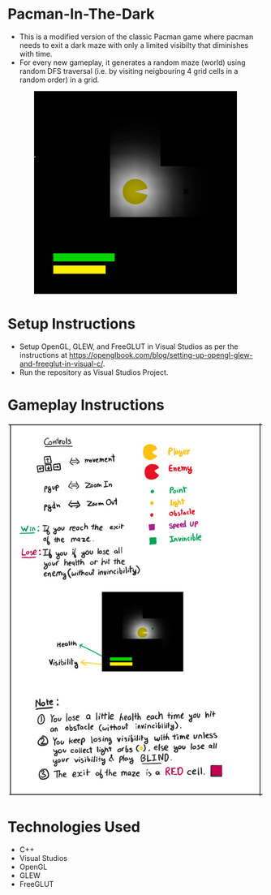# Pacman-In-The-Dark
 - This is a modified version of the classic Pacman game where pacman needs to exit a dark maze with only a limited visibilty that diminishes with time.
 - For every new gameplay, it generates a random maze (world) using random DFS traversal (i.e. by visiting neigbouring 4 grid cells in a random order) in a grid.

 <p align="center">
   <img src="Packman%20in%20the%20dark.gif" alt="animated" width="400" height="400"/>
 </p>

# Setup Instructions
 - Setup OpenGL, GLEW, and FreeGLUT in Visual Studios as per the instructions at https://openglbook.com/blog/setting-up-opengl-glew-and-freeglut-in-visual-c/.
 - Run the repository as Visual Studios Project.

# Gameplay Instructions

![Quick-Start](quick-start.jpg)

# Technologies Used
 - C++
 - Visual Studios
 - OpenGL
 - GLEW
 - FreeGLUT
